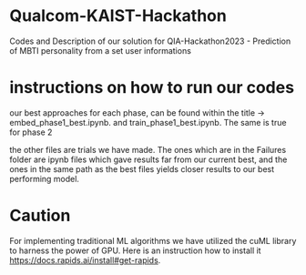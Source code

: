# Qualcom-KAIST-Hackathon
Codes and Description of our solution for QIA-Hackathon2023 - Prediction of MBTI personality from a set user informations

# instructions on how to run our codes

our best approaches for each phase, can be found within the title -> embed_phase1_best.ipynb. and train_phase1_best.ipynb. The same is true for phase 2

the other files are trials we have made. The ones which are in the Failures folder are ipynb files which gave results far from our current best, and the ones in the same path as the best files yields closer results to our best performing model. 

# Caution

For implementing traditional ML algorithms we have utilized the cuML library to harness the power of GPU. 
Here is an instruction how to install it https://docs.rapids.ai/install#get-rapids. 
